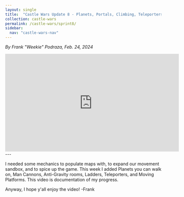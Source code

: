 ```yaml
---
layout: single
title:  "Castle Wars Update 8 - Planets, Portals, Climbing, Teleporters, and more..."
collection: castle-wars
permalink: /castle-wars/sprint8/
sidebar:
  nav: "castle-wars-nav"
---
```


_By Frank "Weekie" Podraza, Feb. 24, 2024_

<iframe width="560" height="315" src="https://www.youtube.com/embed/deNM1KsCYWY?si=q17-qpDI5r66HQxc" title="YouTube video player" frameborder="0" allow="accelerometer; autoplay; clipboard-write; encrypted-media; gyroscope; picture-in-picture; web-share" allowfullscreen></iframe>
---

I needed some mechanics to populate maps with, to expand our movement sandbox, and to spice up the game. This week I added Planets you can walk on, Man Cannons, Anti-Gravity rooms, Ladders, Teleporters, and Moving Platforms. This video is documentation of my progress.

Anyway, I hope y'all enjoy the video!
-Frank
